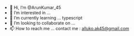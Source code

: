 - 👋 Hi, I’m @ArunKumar_45
- 👀 I’m interested in ... 
- 🌱 I’m currently learning ... typescript
- 💞️ I’m looking to collaborate on ...
- 📫 How to reach me ... contact me : alluko.ak45@gmail.com

<!---
Arun-45/Arun-45 is a ✨ special ✨ repository because its `README.md` (this file) appears on your GitHub profile.
You can click the Preview link to take a look at your changes.
--->
